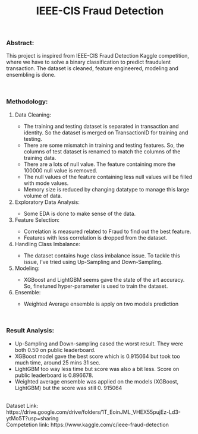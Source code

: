 <h1 align="center">IEEE-CIS Fraud Detection</h1>
</br>
<h3>Abstract: </h3>
<p>This project is inspired from IEEE-CIS Fraud Detection Kaggle competition, where we have to solve a binary classification to predict fraudulent transaction. The dataset is cleaned, feature engineered, modeling and ensembling is done.</p>
</br>
<h3>Methodology: </h3>
<ol>
  <li>Data Cleaning: </li>
    <ul>
      <li>The training and testing dataset is separated in transaction and identity. So the dataset is merged on TransactionID for training and testing.</li>
      <li>There are some mismatch in training and testing features. So, the columns of test dataset is renamed to match the columns of the training data.</li>
      <li>There are a lots of null value. The feature containing more the 100000 null value is removed.</li>
      <li>The null values of the feature containing less null values will be filled with mode values.</li>
      <li>Memory size is reduced by changing datatype to manage this large volume of data.</li>
    </ul>
  <li>Exploratory Data Analysis:</li>
    <ul>
      <li>Some EDA is done to make sense of the data.</li>
    </ul>
  <li>Feature Selection:</li>
    <ul>
      <li>Correlation is measured related to Fraud to find out the best feature.</li>
      <li>Features with less correlation is dropped from the dataset.</li>
    </ul>
  <li>Handling Class Imbalance:</li>
    <ul>
      <li>The dataset contains huge class imbalance issue. To tackle this issue, I’ve tried using Up-Sampling and Down-Sampling.</li>
    </ul>
  <li>Modeling:</li>
    <ul>
      <li>XGBoost and LightGBM seems gave the state of the art accuracy. So, finetuned hyper-parameter is used to train the dataset.</li>
    </ul>
  <li>Ensemble:</li>
    <ul>
      <li>Weighted Average ensemble is apply on two models prediction</li>
    </ul>
</ol>
</br>
<h3>Result Analysis: </h3>     
<ul>
  <li>Up-Sampling and Down-sampling cased the worst result. They were both 0.50 on public leaderboard.</li>
  <li>XGBoost model gave the best score which is 0.915064 but took too much time, around 25 mins 31 sec.</li>
  <li>LightGBM too way less time but score was also a bit less. Score on public leaderboard is 0.896678.</li>
  <li>Weighted average ensemble was applied on the models (XGBoost, LightGBM) but the score was still 0. 915064</li>
</ul>

<br>
Dataset Link: https://drive.google.com/drive/folders/1T_EoinJML_VHEX55pujEz-Ld3-ytMo5T?usp=sharing <br>
Competetion link: https://www.kaggle.com/c/ieee-fraud-detection
